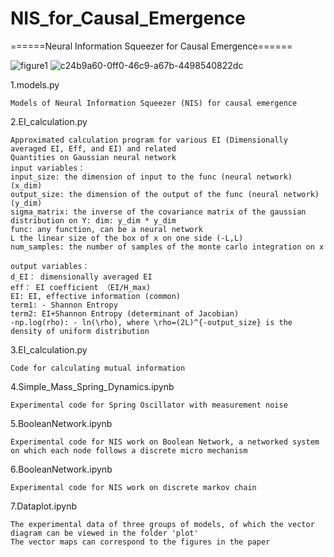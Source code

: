 # NIS_for_Causal_Emergence


======Neural Information Squeezer for Causal Emergence======

![figure1](https://user-images.githubusercontent.com/3622221/195289983-7ad8858a-29d7-49c6-ab8f-3369f5c9bce3.png)
![c24b9a60-0ff0-46c9-a67b-4498540822dc](https://user-images.githubusercontent.com/3622221/195289528-831af048-b3cb-427d-9d1d-52493391dd74.png)

1.models.py

    Models of Neural Information Squeezer (NIS) for causal emergence

2.EI_calculation.py

    Approximated calculation program for various EI (Dimensionally averaged EI, Eff, and EI) and related 
    Quantities on Gaussian neural network
    input variables：
    input_size: the dimension of input to the func (neural network) (x_dim)
    output_size: the dimension of the output of the func (neural network) (y_dim)
    sigma_matrix: the inverse of the covariance matrix of the gaussian distribution on Y: dim: y_dim * y_dim
    func: any function, can be a neural network
    L the linear size of the box of x on one side (-L,L)
    num_samples: the number of samples of the monte carlo integration on x

    output variables：
    d_EI： dimensionally averaged EI
    eff： EI coefficient （EI/H_max)
    EI: EI, effective information (common)
    term1: - Shannon Entropy
    term2: EI+Shannon Entropy (determinant of Jacobian)
    -np.log(rho): - ln(\rho), where \rho=(2L)^{-output_size} is the density of uniform distribution

3.EI_calculation.py
    
    Code for calculating mutual information

4.Simple_Mass_Spring_Dynamics.ipynb
    
    Experimental code for Spring Oscillator with measurement noise

5.BooleanNetwork.ipynb
    
    Experimental code for NIS work on Boolean Network, a networked system on which each node follows a discrete micro mechanism

6.BooleanNetwork.ipynb
    
    Experimental code for NIS work on discrete markov chain

7.Dataplot.ipynb
    
    The experimental data of three groups of models, of which the vector diagram can be viewed in the folder 'plot'
    The vector maps can correspond to the figures in the paper
